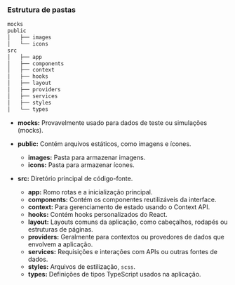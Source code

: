 ### Estrutura de pastas
```sh
mocks
public
│   ├── images
│   └── icons
src
│   ├── app
│   ├── components
│   ├── context
│   ├── hooks
│   ├── layout
│   ├── providers
│   ├── services
│   ├── styles
│   └── types

```

- **mocks:** Provavelmente usado para dados de teste ou simulações (mocks).
- **public:** Contém arquivos estáticos, como imagens e ícones.
  - **images:** Pasta para armazenar imagens.
  - **icons:** Pasta para armazenar ícones.

- **src:** Diretório principal de código-fonte.
  - **app:** Romo rotas e a inicialização principal.
  - **components:** Contém os componentes reutilizáveis da interface.
  - **context:** Para gerenciamento de estado usando o Context API.
  - **hooks:** Contém hooks personalizados do React.
  - **layout:** Layouts comuns da aplicação, como cabeçalhos, rodapés ou estruturas de páginas.
  - **providers:** Geralmente para contextos ou provedores de dados que envolvem a aplicação.
  - **services:** Requisições e interações com APIs ou outras fontes de dados.
  - **styles:** Arquivos de estilização, `scss`.
  - **types:** Definições de tipos TypeScript usados na aplicação.